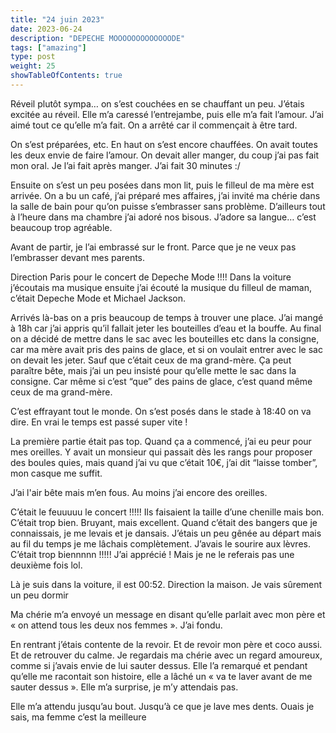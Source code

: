 ```yaml
---
title: "24 juin 2023"
date: 2023-06-24
description: "DEPECHE MOOOOOOOOOOOOODE"
tags: ["amazing"]
type: post
weight: 25
showTableOfContents: true
---
```


Réveil plutôt sympa… on s’est couchées en se chauffant un peu. J’étais excitée au réveil. Elle m’a caressé l’entrejambe, puis elle m’a fait l’amour. J’ai aimé tout ce qu’elle m’a fait. On a arrêté car il commençait à être tard.

On s’est préparées, etc. En haut on s’est encore chauffées. On avait toutes les deux envie de faire l’amour. On devait aller manger, du coup j’ai pas fait mon oral. Je l’ai fait après manger. J’ai fait 30 minutes :/

Ensuite on s’est un peu posées dans mon lit, puis le filleul de ma mère est arrivée. On a bu un café, j’ai préparé mes affaires, j’ai invité ma chérie dans la salle de bain pour qu’on puisse s’embrasser sans problème. D’ailleurs tout à l’heure dans ma chambre j’ai adoré nos bisous. J’adore sa langue… c’est beaucoup trop agréable.

Avant de partir, je l’ai embrassé sur le front. Parce que je ne veux pas l’embrasser devant mes parents.

Direction Paris pour le concert de Depeche Mode !!!! Dans la voiture j’écoutais ma musique ensuite j’ai écouté la musique du filleul de maman, c’était Depeche Mode et Michael Jackson.

Arrivés là-bas on a pris beaucoup de temps à trouver une place. J’ai mangé à 18h car j’ai appris qu’il fallait jeter les bouteilles d’eau et la bouffe. Au final on a décidé de mettre dans le sac avec les bouteilles etc dans la consigne, car ma mère avait pris des pains de glace, et si on voulait entrer avec le sac on devait les jeter. Sauf que c’était ceux de ma grand-mère. Ça peut paraître bête, mais j’ai un peu insisté pour qu’elle mette le sac dans la consigne. Car même si c’est “que” des pains de glace, c’est quand même ceux de ma grand-mère.

C’est effrayant tout le monde. On s’est posés dans le stade à 18:40 on va dire. En vrai le temps est passé super vite !

La première partie était pas top. Quand ça a commencé, j’ai eu peur pour mes oreilles. Y avait un monsieur qui passait dès les rangs pour proposer des boules quies, mais quand j’ai vu que c’était 10€, j’ai dit “laisse tomber”, mon casque me suffit.

J’ai l'air bête mais m’en fous. Au moins j’ai encore des oreilles.

C’était le feuuuuu le concert !!!!! Ils faisaient la taille d’une chenille mais bon. C’était trop bien. Bruyant, mais excellent. Quand c’était des bangers que je connaissais, je me levais et je dansais. J’étais un peu gênée au départ mais au fil du temps je me lâchais complètement. J’avais le sourire aux lèvres. C’était trop biennnnn !!!!! J’ai apprécié ! Mais je ne le referais pas une deuxième fois lol.

Là je suis dans la voiture, il est 00:52. Direction la maison. Je vais sûrement un peu dormir

Ma chérie m’a envoyé un message en disant qu’elle parlait avec mon père et « on attend tous les deux nos femmes ». J’ai fondu.

En rentrant j’étais contente de la revoir. Et de revoir mon père et coco aussi. Et de retrouver du calme. Je regardais ma chérie avec un regard amoureux, comme si j’avais envie de lui sauter dessus. Elle l’a remarqué et pendant qu’elle me racontait son histoire, elle a lâché un « va te laver avant de me sauter dessus ». Elle m’a surprise, je m’y attendais pas.

Elle m’a attendu jusqu’au bout. Jusqu’à ce que je lave mes dents. Ouais je sais, ma femme c’est la meilleure